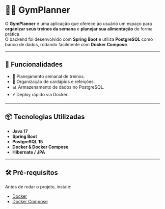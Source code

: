 # 🏋️‍♂️ GymPlanner

O **GymPlanner** é uma aplicação que oferece ao usuário um espaço para **organizar seus treinos da semana** e **planejar sua alimentação** de forma prática.  
O backend foi desenvolvido com **Spring Boot** e utiliza **PostgreSQL** como banco de dados, rodando facilmente com **Docker Compose**.

---

## 🚀 Funcionalidades
- 📅 Planejamento semanal de treinos.
- 🥗 Organização de cardápios e refeições.
- 📊 Armazenamento de dados no PostgreSQL.
- ⚡ Deploy rápido via Docker.

---

## 📦 Tecnologias Utilizadas
- **Java 17**
- **Spring Boot**
- **PostgreSQL 15**
- **Docker & Docker Compose**
- **Hibernate / JPA**

---

## 🛠️ Pré-requisitos
Antes de rodar o projeto, instale:
- [Docker](https://www.docker.com/get-started)
- [Docker Compose](https://docs.docker.com/compose/)

